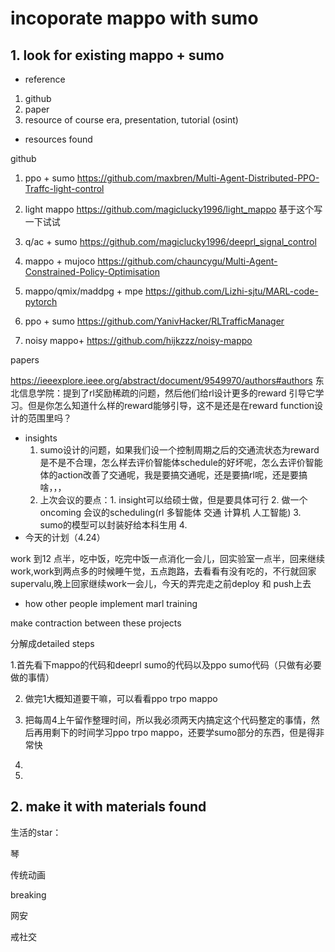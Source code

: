 # incoporate  mappo with sumo

## 1. look for existing mappo + sumo

- reference

1. github
2. paper
3. resource of course era, presentation, tutorial (osint)

- resources found

github

1. ppo + sumo https://github.com/maxbren/Multi-Agent-Distributed-PPO-Traffc-light-control























2. light mappo  https://github.com/magiclucky1996/light_mappo 基于这个写一下试试
3. q/ac + sumo https://github.com/magiclucky1996/deeprl_signal_control

4. mappo + mujoco https://github.com/chauncygu/Multi-Agent-Constrained-Policy-Optimisation
5. mappo/qmix/maddpg + mpe https://github.com/Lizhi-sjtu/MARL-code-pytorch
6. ppo + sumo https://github.com/YanivHacker/RLTrafficManager
7. noisy mappo+  https://github.com/hijkzzz/noisy-mappo

papers

https://ieeexplore.ieee.org/abstract/document/9549970/authors#authors 东北信息学院：提到了rl奖励稀疏的问题，然后他们给rl设计更多的reward 引导它学习。但是你怎么知道什么样的reward能够引导，这不是还是在reward function设计的范围里吗？





- insights
  1. sumo设计的问题，如果我们设一个控制周期之后的交通流状态为reward是不是不合理，怎么样去评价智能体schedule的好坏呢，怎么去评价智能体的action改善了交通呢，我是要搞交通呢，还是要搞rl呢，还是要搞啥，，，
  2. 上次会议的要点：1. insight可以给硕士做，但是要具体可行 2. 做一个oncoming 会议的scheduling(rl 多智能体 交通 计算机 人工智能) 3. sumo的模型可以封装好给本科生用 4.  
- 今天的计划（4.24）

work 到12 点半，吃中饭，吃完中饭一点消化一会儿，回实验室一点半，回来继续work,work到两点多的时候睡午觉，五点跑路，去看看有没有吃的，不行就回家supervalu,晚上回家继续work一会儿，今天的弄完走之前deploy 和 push上去







- how other people implement marl training





make contraction between these projects

分解成detailed steps

1.首先看下mappo的代码和deeprl sumo的代码以及ppo sumo代码（只做有必要做的事情）

2. 做完1大概知道要干嘛，可以看看ppo trpo mappo

3. 把每周4上午留作整理时间，所以我必须两天内搞定这个代码整定的事情，然后再用剩下的时间学习ppo trpo mappo，还要学sumo部分的东西，但是得非常快

4. 

5. 

   





## 2. make it with materials found















生活的star：

琴

传统动画

breaking

网安

戒社交